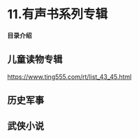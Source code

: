 # 11.有声书系列专辑
#### 目录介绍





## 儿童读物专辑

https://www.ting555.com/rt/list_43_45.html

## 历史军事


## 武侠小说




